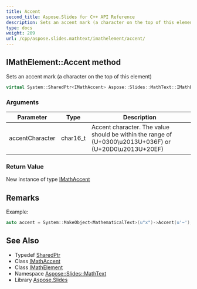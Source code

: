 ```yaml
---
title: Accent
second_title: Aspose.Slides for C++ API Reference
description: Sets an accent mark (a character on the top of this element)
type: docs
weight: 209
url: /cpp/aspose.slides.mathtext/imathelement/accent/
---
```

## IMathElement::Accent method


Sets an accent mark (a character on the top of this element)

```cpp
virtual System::SharedPtr<IMathAccent> Aspose::Slides::MathText::IMathElement::Accent(char16_t accentCharacter)=0
```


### Arguments

| Parameter | Type | Description |
| --- | --- | --- |
| accentCharacter | char16_t | Accent character. The value should be within the range of (U+0300\\u2013U+036F) or (U+20D0\\u2013U+20EF) |

### Return Value

New instance of type [IMathAccent](../../imathaccent/)
## Remarks



Example: 
```cpp
auto accent = System::MakeObject<MathematicalText>(u"x")->Accent(u'~');
```

## See Also

* Typedef [SharedPtr](../../../system/sharedptr/)
* Class [IMathAccent](../../imathaccent/)
* Class [IMathElement](../)
* Namespace [Aspose::Slides::MathText](../../)
* Library [Aspose.Slides](../../../)
